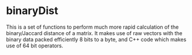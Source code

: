 # binaryDist

This is a set of functions to perform much more rapid calculation of the binary/Jaccard distance of a matrix.
It makes use of raw vectors with the binary data packed efficiently 8 bits to a byte, and C++ code which makes use
of 64 bit operators.
